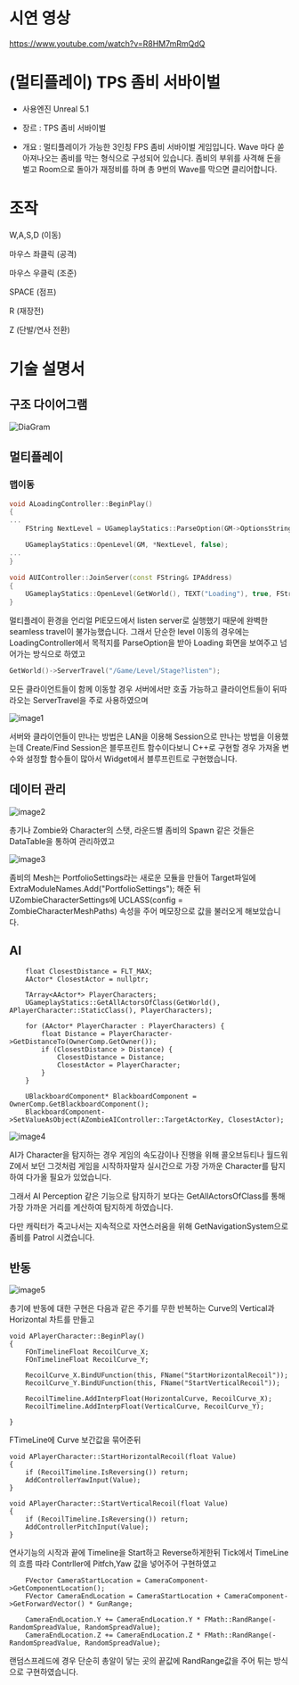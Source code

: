 # 시연 영상
https://www.youtube.com/watch?v=R8HM7mRmQdQ

# (멀티플레이) TPS 좀비 서바이벌
 
- 사용엔진 Unreal 5.1
  
- 장르 : TPS 좀비 서바이벌

- 개요 : 멀티플레이가 가능한 3인칭 FPS 좀비 서바이벌 게임입니다. Wave 마다 쏟아져나오는 좀비를 막는 형식으로 구성되어 있습니다.
  좀비의 부위를 사격해 돈을 벌고 Room으로 돌아가 재정비를 하며 총 9번의 Wave를 막으면 클리어합니다.

# 조작
W,A,S,D (이동)  
  
마우스 좌클릭 (공격)  
  
마우스 우클릭 (조준) 

SPACE (점프)  

R (재장전)
  
Z (단발/연사 전환)  

# 기술 설명서
## 구조 다이어그램
![DiaGram](https://github.com/user-attachments/assets/d40dbd5d-74dd-422a-92e4-1cd39287f219)

## 멀티플레이
### 맵이동

~~~cpp
void ALoadingController::BeginPlay()
{
...
	FString NextLevel = UGameplayStatics::ParseOption(GM->OptionsString, FString(TEXT("NextLevel"))) + "?listen";

	UGameplayStatics::OpenLevel(GM, *NextLevel, false);
...
}

void AUIController::JoinServer(const FString& IPAddress)
{
	UGameplayStatics::OpenLevel(GetWorld(), TEXT("Loading"), true, FString::Printf(TEXT("NextLevel=%s?Saved=false"), *IPAddress));
}
~~~


멀티플레이 환경을 언리얼 PIE모드에서 listen server로 실행했기 때문에 완벽한 seamless travel이 불가능했습니다. 
그래서 단순한 level 이동의 경우에는 LoadingController에서 목적지를 ParseOption을 받아 Loading 화면을 보여주고 넘어가는 방식으로 하였고 


~~~cpp
GetWorld()->ServerTravel("/Game/Level/Stage?listen");
~~~
모든 클라이언트들이 함께 이동할 경우 서버에서만 호출 가능하고 클라이언트들이 뒤따라오는 ServerTravel을 주로 사용하였으며

![image1](https://github.com/user-attachments/assets/d71aa11e-242e-4a6b-a097-7c5c0e2a051c)

서버와 클라이언들이 만나는 방법은 LAN을 이용해 Session으로 만나는 방법을 이용했는데 Create/Find Session은 블루프린트 함수이다보니
C++로 구현할 경우 가져올 변수와 설정할 함수들이 많아서 Widget에서 블루프린트로 구현했습니다. 






## 데이터 관리

![image2](https://github.com/user-attachments/assets/f658e80c-7e54-4658-914a-f793b7af92e1)

총기나 Zombie와 Character의 스탯, 라운드별 좀비의 Spawn 같은 것들은 DataTable을 통하여 관리하였고

![image3](https://github.com/user-attachments/assets/633475df-3239-46bd-b950-bf4012c9a547)

좀비의 Mesh는 PortfolioSettings라는 새로운 모듈을 만들어 Target파일에 ExtraModuleNames.Add("PortfolioSettings"); 해준 뒤
UZombieCharacterSettings에 UCLASS(config = ZombieCharacterMeshPaths) 속성을 주어 메모장으로 값을 불러오게 해보았습니다. 






## AI

~~~
	float ClosestDistance = FLT_MAX;
	AActor* ClosestActor = nullptr;

	TArray<AActor*> PlayerCharacters;
	UGameplayStatics::GetAllActorsOfClass(GetWorld(), APlayerCharacter::StaticClass(), PlayerCharacters);

	for (AActor* PlayerCharacter : PlayerCharacters) {
		float Distance = PlayerCharacter->GetDistanceTo(OwnerComp.GetOwner());
		if (ClosestDistance > Distance) {
			ClosestDistance = Distance;
			ClosestActor = PlayerCharacter;
		}
	}

	UBlackboardComponent* BlackboardComponent = OwnerComp.GetBlackboardComponent();
	BlackboardComponent->SetValueAsObject(AZombieAIController::TargetActorKey, ClosestActor);
~~~

![image4](https://github.com/user-attachments/assets/d2981f63-7ea3-4d98-ab74-bd4f297e783f)

AI가 Character을 탐지하는 경우 게임의 속도감이나 진행을 위해
콜오브듀티나 월드워Z에서 보던 그것처럼 게임을 시작하자말자 실시간으로 가장 가까운 Character를 탐지하여 다가올 필요가 있었습니다.

그래서 AI Perception 같은 기능으로 탐지하기 보다는 GetAllActorsOfClass를 통해 가장 가까운 거리를 계산하여 탐지하게 하였습니다.

다만 캐릭터가 죽고나서는 지속적으로 자연스러움을 위해 GetNavigationSystem으로 좀비를 Patrol 시켰습니다. 




## 반동


![image5](https://github.com/user-attachments/assets/c45a50e2-b725-4b96-95e8-01cdc21827df)

총기에 반동에 대한 구현은 다음과 같은 주기를 무한 반복하는 Curve의 Vertical과 Horizontal 차트를 만들고 

~~~
void APlayerCharacter::BeginPlay()
{
	FOnTimelineFloat RecoilCurve_X;
	FOnTimelineFloat RecoilCurve_Y;

	RecoilCurve_X.BindUFunction(this, FName("StartHorizontalRecoil"));
	RecoilCurve_Y.BindUFunction(this, FName("StartVerticalRecoil"));

	RecoilTimeline.AddInterpFloat(HorizontalCurve, RecoilCurve_X);
	RecoilTimeline.AddInterpFloat(VerticalCurve, RecoilCurve_Y);

}
~~~

FTimeLine에 Curve 보간값을 묶어준뒤 

~~~
void APlayerCharacter::StartHorizontalRecoil(float Value)
{
	if (RecoilTimeline.IsReversing()) return;
	AddControllerYawInput(Value);
}

void APlayerCharacter::StartVerticalRecoil(float Value)
{
	if (RecoilTimeline.IsReversing()) return;
	AddControllerPitchInput(Value);
}
~~~


연사기능의 시작과 끝에 Timeline을 Start하고 Reverse하게한뒤 Tick에서 TimeLine의 흐름 따라 Contrller에 Pitfch,Yaw 값을 넣어주어 구현하였고

~~~
	FVector CameraStartLocation = CameraComponent->GetComponentLocation();
	FVector CameraEndLocation = CameraStartLocation + CameraComponent->GetForwardVector() * GunRange;

	CameraEndLocation.Y += CameraEndLocation.Y * FMath::RandRange(-RandomSpreadValue, RandomSpreadValue);
	CameraEndLocation.Z += CameraEndLocation.Z * FMath::RandRange(-RandomSpreadValue, RandomSpreadValue);
~~~

랜덤스프레드에 경우 단순히 총알이 닿는 곳의 끝값에 RandRange값을 주어 튀는 방식으로 구현하였습니다.
